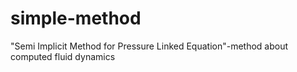 # simple-method
"Semi Implicit Method for Pressure Linked Equation"-method about computed fluid dynamics
